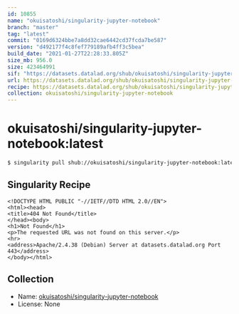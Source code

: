 ```yaml
---
id: 10855
name: "okuisatoshi/singularity-jupyter-notebook"
branch: "master"
tag: "latest"
commit: "0169d6324bbe7a8dd32cae6442cd37fcda7be587"
version: "d492177f4c8fef779189afb4ff3c5bea"
build_date: "2021-01-27T22:28:33.805Z"
size_mb: 956.0
size: 423464991
sif: "https://datasets.datalad.org/shub/okuisatoshi/singularity-jupyter-notebook/latest/2021-01-27-0169d632-d492177f/d492177f4c8fef779189afb4ff3c5bea.sif"
url: https://datasets.datalad.org/shub/okuisatoshi/singularity-jupyter-notebook/latest/2021-01-27-0169d632-d492177f/
recipe: https://datasets.datalad.org/shub/okuisatoshi/singularity-jupyter-notebook/latest/2021-01-27-0169d632-d492177f/Singularity
collection: okuisatoshi/singularity-jupyter-notebook
---
```


# okuisatoshi/singularity-jupyter-notebook:latest

```bash
$ singularity pull shub://okuisatoshi/singularity-jupyter-notebook:latest
```

## Singularity Recipe

```singularity
<!DOCTYPE HTML PUBLIC "-//IETF//DTD HTML 2.0//EN">
<html><head>
<title>404 Not Found</title>
</head><body>
<h1>Not Found</h1>
<p>The requested URL was not found on this server.</p>
<hr>
<address>Apache/2.4.38 (Debian) Server at datasets.datalad.org Port 443</address>
</body></html>
```

## Collection

 - Name: [okuisatoshi/singularity-jupyter-notebook](https://github.com/okuisatoshi/singularity-jupyter-notebook)
 - License: None


